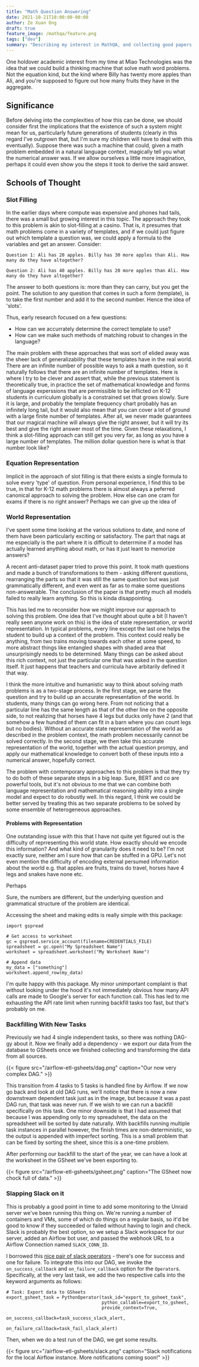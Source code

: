 ```yaml
---
title: "Math Question Answering"
date: 2021-10-21T18:00:00-00:00
author: Ze Xuan Ong
draft: true
feature_image: /mathqa/feature.png
tags: ["dev"]
summary: "Describing my interest in MathQA, and collecting good papers and resources in a single place."
---
```


One holdover academic interest from my time at Miao Technologies was the idea that we could build a thinking machine that solve math word problems. Not the equation kind, but the kind where Billy has twenty more apples than Ali, and you're supposed to figure out how many fruits they have in the aggregate.

## Significance

Before delving into the complexities of how this can be done, we should consider first the implications that the existence of such a system might mean for us, particularly future generations of students (clearly in this regard I've outgrown that, but I'm sure my children will have to deal with this eventually). Suppose there was such a machine that could, given a math problem embedded in a natural language context, magically tell you what the numerical answer was. If we allow ourselves a little more imagination, perhaps it could even show you the steps it took to derive the said answer. 






## Schools of Thought

### Slot Filling

In the earlier days where compute was expensive and phones had tails, there was a small but growing interest in this topic. The approach they took to this problem is akin to slot-filling at a casino. That is, it presumes that math problems come in a variety of templates, and if we could just figure out which template a question was, we could apply a formula to the variables and get an answer. Consider:

```
Question 1: Ali has 20 apples. Billy has 30 more apples than Ali. How many do they have altogether?

Question 2: Ali has 40 apples. Billy has 20 more apples than Ali. How many do they have altogether?
```

The answer to both questions is: more than they can carry, but you get the point. The solution to any question that comes in such a form (template), is to take the first number and add it to the second number. Hence the idea of 'slots'.

Thus, early research focused on a few questions:
* How can we accurrately determine the correct template to use?
* How can we make such methods of matching robust to changes in the language?

The main problem with these approaches that was sort of elided away was the sheer lack of generalizability that these templates have in the real world. There are an infinite number of possible ways to ask a math question, so it naturally follows that there are an infinite number of templates. Here is where I try to be clever and assert that, while the previous statement is theoretically true, in practice the set of mathematical knowledge and forms of language experssions that are permissible to be inflicted on K-12 students in curriculum globally is a constrained set that grows slowly. Sure it is large, and probably the template frequency chart probably has an infinitely long tail, but it would also mean that you can cover a lot of ground with a large finite number of templates. After all, we never made guarantees that our magical machine will always give the right answer, but it will try its best and give the right answer most of the time. Given these relaxations, I think a slot-filling approach can still get you very far, as long as you have a large number of templates. The million dollar question here is what is that number look like? 

### Equation Representation

Implicit in the approach of slot filling is that there exists a single formula to solve every 'type' of question. From personal experience, I find this to be true, in that for K-12 math problems there is almost always a peferred canonical approach to solving the problem. How else can one cram for exams if there is no right answer? Perhaps we can give up the idea of


### World Representation

I've spent some time looking at the various solutions to date, and none of them have been particularly exciting or satisfactory. The part that nags at me especially is the part where it is difficult to deterrmine if a model has actually learned anything about math, or has it just leant to memorize answers?

A recent anti-dataset paper tried to prove this point. It took math questions and made a bunch of transformations to them - asking different questions, rearranging the parts so that it was still the same question but was just grammatically different, and even went as far as to make some questions non-answerable. The conclusion of the paper is that pretty much all models failed to really learn anything. So this is kinda disappointing.

This has led me to reconsider how we might improve our approach to solving this problem. One idea that I've thought about quite a bit (I haven't really seen anyone work on this) is the idea of state representation, or world representation. In typical problems, every line except the last one helps the student to build up a context of the problem. This context could really be anything, from two trains moving towards each other at some speed, to more abstract things like entangled shapes with shaded area that unsurprisingly needs to be determined. Many things can be asked about this rich context, not just the particular one that was asked in the question itself. It just happens that teachers and curricula have arbitarily defined it that way.

I think the more intuitive and humanistic way to think about solving math problems is as a two-stage process. In the first stage, we parse the question and try to build up an accurate representation of the world. In students, many things can go wrong here. From not noticing that a particular line has the same length as that of the other line on the opposite side, to not realizing that horses have 4 legs but ducks only have 2 (and that somehow a few hundred of them can fit in a barn where you can count legs but no bodies). Without an accurate state representation of the world as described in the problem context, the math problem necessarily cannot be solved correctly. In the second stage, we then take this accurate representation of the world, together with the actual question prompy, and apply our mathematical knowledge to convert both of these inputs into a numerical answer, hopefully correct.

The problem with contemporary approaches to this problem is that they try to do both of these separate steps in a big leap. Sure, BERT and co are powerful tools, but it's not obvious to me that we can combine both language representation and mathematical reasoning ability into a single model and expect to do robustly well. In this regard, I think we could be better served by treating this as two separate problems to be solved by some ensemble of heterogeneous approaches.

#### Problems with Representation

One outstanding issue with this that I have not quite yet figured out is the difficulty of reprresenting this world state. How exactly should we encode this information? And what kind of granularity does it need to be? I'm not exactly sure, neither am I sure how that can be stuffed in a GPU. Let's not even mention the difficulty of encoding external persumed information about the world e.g. that apples are fruits, trains do travel, horses have 4 legs and snakes have none etc.

Perhaps






Sure, the numbers are different, but the underlying question and grammatical structure of the problem are identical.



Accessing the sheet and making edits is really simple with this package:

```
import gspread

# Get access to worksheet
gc = gspread.service_account(filename=CREDENTIALS_FILE)
spreadsheet = gc.open("My Spreadsheet Name")
worksheet = spreadsheet.worksheet("My Worksheet Name")

# Append data
my_data = ["something"]
worksheet.append_row(my_data)

```

I'm quite happy with this package. My minor unimportant complaint is that without looking under the hood it's not immediately obvious how many API calls are made to Google's server for each function call. This has led to me exhausting the API rate limit when running backfill tasks too fast, but that's probably on me.


### Backfilling With New Tasks

Previously we had 4 single independent tasks, so there was nothing DAG-gy about it. Now we finally add a dependency - we export our data from the database to GSheets once we finished collecting and transforming the data from all sources.

{{< figure src="/airflow-etl-gsheets/dag.png" caption="Our now very complex DAG." >}}

This transition from 4 tasks to 5 tasks is handled fine by Airflow. If we now go back and look at old DAG runs, we'll notice that there is now a new downstream dependent task just as in the image, but because it was a past DAG run, that task was never run. If we wish to we can run a backfill specifically on this task. One minor downside is that I had assumed that because I was appending only to my spreadsheet, the data on the spreadsheet will be sorted by date naturally. With backfills running multiple task instances in parallel however, the finish times are non-deterministic, so the output is appended with imperfect sorting. This is a small problem that can be fixed by sorting the sheet, since this is a one-time problem.

After performing our backfill to the start of the year, we can have a look at the worksheet in the GSheet we've been exporting to.

{{< figure src="/airflow-etl-gsheets/gsheet.png" caption="The GSheet now chock full of data." >}}

### Slapping Slack on it

This is probably a good point in time to add some monitoring to the Unraid server we've been running this thing on. We're running a number of containers and VMs, some of which do things on a regular basis, so it'd be good to know if they succeeded or failed without having to login and check. Slack is probably the best option, so we setup a Slack workspace for our server, added an Airflow bot user, and passed the webhook URL to a Airflow Connection named `SLACK_CONN_ID`.

I borrowed this [nice pair of slack operators](https://github.com/ongzexuan/airflow-transaction-dags/blob/master/slack_operator.py) - there's one for success and one for failure. To integrate this into our DAG, we invoke the `on_success_callback` and `on_failure_callback` option for the `Operator`s. Specifically, at the very last task, we add the two respective calls into the keyword arguments as follows:

```
# Task: Export data to GSheets
export_gsheet_task = PythonOperator(task_id="export_to_gsheet_task",
                                    python_callable=export_to_gsheet,
                                    provide_context=True,
                                    on_success_callback=task_success_slack_alert,
                                    on_failure_callback=task_fail_slack_alert)
```

Then, when we do a test run of the DAG, we get some results.

{{< figure src="/airflow-etl-gsheets/slack.png" caption="Slack notifications for the local Airflow instance. More notifications coming soon!" >}}





